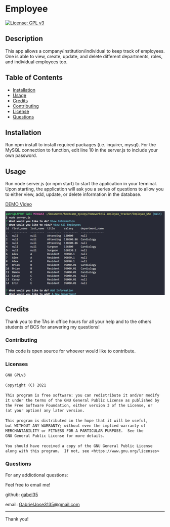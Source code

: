 
# Employee

[![License: GPL v3](https://img.shields.io/badge/License-GPLv3-blue.svg)](https://www.gnu.org/licenses/gpl-3.0)

## Description

This app allows a company/institution/individual to keep track of employees. One is able to view, create, update, and delete different departments, roles, and individual employees too.

## Table of Contents

* [Installation](#installation)
* [Usage](#usage)
* [Credits](#credits)
* [Contributing](#contributing)
* [License](#license)
* [Questions](#questions)


## Installation

Run npm install to install required packages (i.e. inquirer, mysql).
For the MySQL connection to function, edit line 10 in the server.js to include your own password.


## Usage

Run node server.js (or npm start) to start the application in your terminal. Upon starting, the application will ask you a series of questions to allow you to either view, add, update, or delete information in the database. 

[DEMO Video](https://drive.google.com/file/d/1AiQc2e2vT04jsPrT-eOFzzJP047gO5y_/view?usp=sharing)

![Employee Who](./assets/employee_who.PNG)


## Credits

Thank you to the TAs in office hours for all your help and to the others students of BCS for answering my questions!

### Contributing

This code is open source for whoever would like to contribute.
        
        
### Licenses

    GNU GPLv3

    Copyright (C) 2021  

    This program is free software: you can redistribute it and/or modify
    it under the terms of the GNU General Public License as published by
    the Free Software Foundation, either version 3 of the License, or
    (at your option) any later version.

    This program is distributed in the hope that it will be useful,
    but WITHOUT ANY WARRANTY; without even the implied warranty of
    MERCHANTABILITY or FITNESS FOR A PARTICULAR PURPOSE.  See the
    GNU General Public License for more details.

    You should have received a copy of the GNU General Public License
    along with this program.  If not, see <https://www.gnu.org/licenses>
    

### Questions

For any addiotional questions:

Feel free to email me!

github: [gabel35](https://github.com/gabel35)

email: GabrielJose3135@gmail.com
        

-------------

Thank you!
